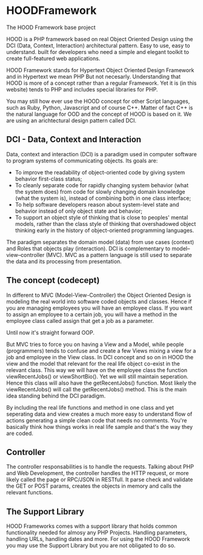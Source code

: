 # HOODFramework
The HOOD Framework base project

HOOD is a PHP framework based on real Object Oriented Design using the DCI (Data, Context, Interaction) architectural pattern. Easy to use, easy to understand. built for developers who need a simple and elegant toolkit to create full-featured web applications.

HOOD Framework stands for Hypertext Object Oriented Design Framework and in Hypertext we mean PHP But not necesarly. Understanding that HOOD is more of a concept rather than a regular Framework. Yet it is (in this website) tends to PHP and includes special libraries for PHP.

You may still how ever use the HOOD concept for other Script languages, such as Ruby, Python, Javascript and of course C++. Matter of fact C++ is the natural language for OOD and the concept of HOOD is based on it. We are using an arichtectural design pattern called DCI. 

## DCI - Data, Context and Interaction

 Data, context and interaction (DCI) is a paradigm used in computer software to program systems of communicating objects. Its goals are:

 - To improve the readability of object-oriented code by giving system behavior first-class status;
 - To cleanly separate code for rapidly changing system behavior (what the system does) from code for slowly changing domain knowledge (what the system is), instead of combining both in one class interface;
 - To help software developers reason about system-level state and behavior instead of only object state and behavior;
 - To support an object style of thinking that is close to peoples' mental models, rather than the class style of thinking that overshadowed object thinking early in the history of object-oriented programming languages.

The paradigm separates the domain model (data) from use cases (context) and Roles that objects play (interaction). DCI is complementary to model–view–controller (MVC). MVC as a pattern language is still used to separate the data and its processing from presentation. 

## The concept (codecept)

In different to MVC (Model-View-Controller) the Object Oriented Design is modeling the real world into software coded objects and classes. Hence if you are managing employees you will have an employee class. If you want to assign an employee to a certain job, you will have a method in the employee class called assign that get a job as a parameter.

Until now it's straight forward OOP.

But MVC tries to force you on having a View and a Model, while people (programmers) tends to confuse and create a few Views mixing a view for a job and employee in the View class. In DCI concept and so on in HOOD the view and the model that relevant for the real life object co-exist in the relevant class. This way we will have on the employee class the function viewRecentJobs() or viewShortBio(). Yet we will still maintain seperation. Hence this class will also have the getRecentJobs() function. Most likely the viewRecentJobs() will call the getRecentJobs() method. This is the main idea standing behind the DCI paradigm.

By including the real life functions and method in one class and yet seperating data and view creates a much more easy to understand flow of actions generating a simple clean code that needs no comments. You're basically think how things works in real life sample and that's the way they are coded. 

## Controller

The controller responsabilities is to handle the requests. Talking about PHP and Web Development, the controller handles the HTTP request, or more likely called the page or RPC/JSON in RESTfull. It parse check and validate the GET or POST params, creates the objects in memory and calls the relevant functions.

## The Support Library

HOOD Frameworks comes with a support library that holds common functionality needed for almosy any PHP Projects. Handling parameters, handling URLs, handling dates and more. For using the HOOD Framework you may use the Support Library but you are not obligated to do so. 

